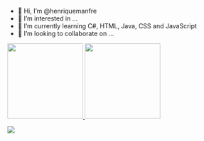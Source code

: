 - 👋 Hi, I’m @henriquemanfre
- 👀 I’m interested in ...
- 🌱 I’m currently learning C#, HTML, Java, CSS and JavaScript
- 💞️ I’m looking to collaborate on ...


<!---
henriquemanfre/henriquemanfre is a ✨ special ✨ repository because its `README.md` (this file) appears on your GitHub profile.
You can click the Preview link to take a look at your changes.
--->
<div> 
  <div>
  <a href="https://github.com/henriquemanfre">
  <img height="170em" lenght="170em" src="https://github-readme-stats.vercel.app/api?username=henriquemanfre&show_icons=true&theme=dracula&include_all_commits=true&count_private=true"/>
  <img height="170em" src="https://github-readme-stats.vercel.app/api/top-langs/?username=henriquemanfre&layout=compact&langs_count=7&theme=dracula"/>
</div>

  <a href="https://instagram.com/henrique_manfre" target="_blank"><img src="https://img.shields.io/badge/-Instagram-%23E4405F?style=for-the-badge&logo=instagram&logoColor=white" target="_blank"></a>

 
</div>
